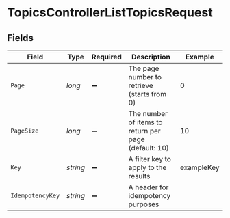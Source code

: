 # TopicsControllerListTopicsRequest


## Fields

| Field                                                | Type                                                 | Required                                             | Description                                          | Example                                              |
| ---------------------------------------------------- | ---------------------------------------------------- | ---------------------------------------------------- | ---------------------------------------------------- | ---------------------------------------------------- |
| `Page`                                               | *long*                                               | :heavy_minus_sign:                                   | The page number to retrieve (starts from 0)          | 0                                                    |
| `PageSize`                                           | *long*                                               | :heavy_minus_sign:                                   | The number of items to return per page (default: 10) | 10                                                   |
| `Key`                                                | *string*                                             | :heavy_minus_sign:                                   | A filter key to apply to the results                 | exampleKey                                           |
| `IdempotencyKey`                                     | *string*                                             | :heavy_minus_sign:                                   | A header for idempotency purposes                    |                                                      |